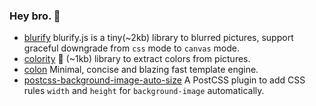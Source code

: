 ### Hey bro. 👋

- [blurify](https://github.com/dabanlee/blurify) blurify.js is a tiny(~2kb) library to blurred pictures, support graceful downgrade from `css` mode to `canvas` mode.
- [colority](https://github.com/dabanlee/colority) 🎨 (~1kb) library to extract colors from pictures.
- [colon](https://github.com/colonjs/colon) Minimal, concise and blazing fast template engine.
- [postcss-background-image-auto-size](https://github.com/dabanlee/postcss-background-image-auto-size) A PostCSS plugin to add CSS rules `width` and `height` for `background-image` automatically.
